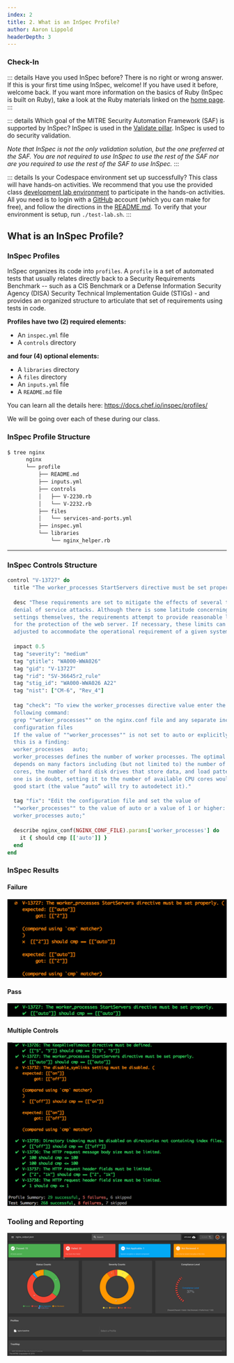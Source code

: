 ```yaml
---
index: 2
title: 2. What is an InSpec Profile?
author: Aaron Lippold
headerDepth: 3
---
```


### Check-In
::: details  Have you used InSpec before?
There is no right or wrong answer. If this is your first time using InSpec, welcome! If you have used it before, welcome back. If you want more information on the basics of Ruby (InSpec is built on Ruby), take a look at the Ruby materials linked on the [home page](../../).
:::

::: details Which goal of the MITRE Security Automation Framework (SAF) is supported by InSpec?
InSpec is used in the [Validate pillar](https://saf.mitre.org/#/validate). InSpec is used to do security validation.

_Note that InSpec is not the only validation solution, but the one preferred at the SAF. You are not required to use InSpec to use the rest of the SAF nor are you required to use the rest of the SAF to use InSpec._
:::

::: details Is your Codespace environment set up successfully?
This class will have hands-on activities. We recommend that you use the provided class [development lab environment](https://github.com/mitre/saf-training-lab-environment) to participate in the hands-on activities. All you need is to login with a [GitHub](https://github.com/signup) account (which you can make for free), and follow the directions in the [README.md](https://github.com/mitre/saf-training-lab-environment#readme). To verify that your environment is setup, run `./test-lab.sh`.
:::

## What is an InSpec Profile?

### InSpec Profiles  

InSpec organizes its code into `profiles`. A `profile` is a set of automated tests that usually relates directly back to a Security Requirements Benchmark -- such as a CIS Benchmark or a Defense Information Security Agency (DISA) Security Technical Implementation Guide (STIGs) - and provides an organized structure to articulate that set of requirements using tests in code.

**Profiles have two (2) required elements:**
- An `inspec.yml` file 
- A `controls` directory

**and four (4) optional elements:**
- A `libraries` directory 
- A `files` directory
- An `inputs.yml` file 
- A `README.md` file

You can learn all the details here: <https://docs.chef.io/inspec/profiles/>

We will be going over each of these during our class.
### InSpec Profile Structure  

```sh
$ tree nginx
      nginx
      └── profile
          ├── README.md
          ├── inputs.yml
          ├── controls
          │   ├── V-2230.rb
          │   └── V-2232.rb
          ├── files
          │   └── services-and-ports.yml
          ├── inspec.yml
          └── libraries
              └── nginx_helper.rb
```

---

### InSpec Controls Structure

```ruby
control "V-13727" do
  title "The worker_processes StartServers directive must be set properly."

  desc "These requirements are set to mitigate the effects of several types of
  denial of service attacks. Although there is some latitude concerning the
  settings themselves, the requirements attempt to provide reasonable limits
  for the protection of the web server. If necessary, these limits can be
  adjusted to accommodate the operational requirement of a given system."

  impact 0.5
  tag "severity": "medium"
  tag "gtitle": "WA000-WWA026"
  tag "gid": "V-13727"
  tag "rid": "SV-36645r2_rule"
  tag "stig_id": "WA000-WWA026 A22"
  tag "nist": ["CM-6", "Rev_4"]

  tag "check": "To view the worker_processes directive value enter the
  following command:
  grep ""worker_processes"" on the nginx.conf file and any separate included
  configuration files
  If the value of ""worker_processes"" is not set to auto or explicitly set,
  this is a finding:
  worker_processes   auto;
  worker_processes defines the number of worker processes. The optimal value
  depends on many factors including (but not limited to) the number of CPU
  cores, the number of hard disk drives that store data, and load pattern. When
  one is in doubt, setting it to the number of available CPU cores would be a
  good start (the value “auto” will try to autodetect it)."

  tag "fix": "Edit the configuration file and set the value of
  ""worker_processes"" to the value of auto or a value of 1 or higher:
  worker_processes auto;"

  describe nginx_conf(NGINX_CONF_FILE).params['worker_processes'] do
    it { should cmp [['auto']] }
  end
end
```

### InSpec Results

#### Failure

![Alt text](../../assets/img/InSpec_Failure.png)

#### Pass

![Alt text](../../assets/img/InSpec_Pass.png)

#### Multiple Controls

![Alt text](../../assets/img/InSpec_Multiple_Controls.png)

### Tooling and Reporting

![Alt text](../../assets/img/Heimdall_Results.png)
